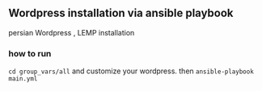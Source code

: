 ## Wordpress installation via ansible playbook 
persian Wordpress , LEMP  installation 
### how to run
`cd group_vars/all` and customize your wordpress. then  `ansible-playbook main.yml`
